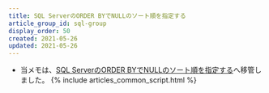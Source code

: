 ```yaml
---
title: SQL ServerのORDER BYでNULLのソート順を指定する
article_group_id: sql-group
display_order: 50
created: 2021-05-26
updated: 2021-05-26
---
```

- 当メモは、[SQL ServerのORDER BYでNULLのソート順を指定する](https://thinktwice.tech/it/sqlserver/nulls_first_last/)へ移管しました。
{% include articles_common_script.html %}
